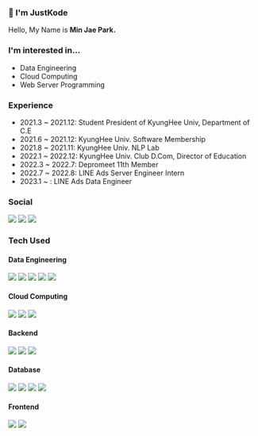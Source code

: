 ### 👋 I'm JustKode
Hello, My Name is **Min Jae Park.**

### I'm interested in...
- Data Engineering
- Cloud Computing
- Web Server Programming

### Experience
- 2021.3 ~ 2021.12: Student President of KyungHee Univ, Department of C.E
- 2021.6 ~ 2021.12: KyungHee Univ. Software Membership
- 2021.8 ~ 2021.11: KyungHee Univ. NLP Lab
- 2022.1 ~ 2022.12: KyungHee Univ. Club D.Com, Director of Education
- 2022.3 ~ 2022.7: Depromeet 11th Member
- 2022.7 ~ 2022.8: LINE Ads Server Engineer Intern
- 2023.1 ~ : LINE Ads Data Engineer

### Social
<a href="https://justkode.kr/" target="_blank"><img src="https://img.shields.io/badge/Tech%20Blog-4A86CF?style=flat-square&logo=HomeAdvisor&logoColor=ffffff"/></a>
<a href="https://justkode.kr/proj" target="_blank"><img src="https://img.shields.io/badge/Portfolio-17377F?style=flat-square&logo=Awesome%20Lists&logoColor=ffffff"/></a>
<a href="https://www.instagram.com/__o.cean/" target="_blank"><img src="https://img.shields.io/badge/Instagram-E4405F?style=flat-square&logo=Instagram&logoColor=ffffff"/></a>

### Tech Used
#### Data Engineering
<a><img src="https://img.shields.io/badge/Apache%20Spark-E25A1C?style=flat-square&logo=Apache%20Spark&logoColor=000000"/><a/>
<a><img src="https://img.shields.io/badge/Apache%20Airflow-017CEE?style=flat-square&logo=Apache%20Airflow&logoColor=ffffff"/><a/>
<a><img src="https://img.shields.io/badge/Apache%20Hadoop-66CCFF?style=flat-square&logo=Apache%20Hadoop&logoColor=000000"/><a/>
<a><img src="https://img.shields.io/badge/Apache%20Hive-FDEE21?style=flat-square&logo=Apache%20Hive&logoColor=000000"/><a/>
<a><img src="https://img.shields.io/badge/Apache%20Kafka-231F20?style=flat-square&logo=Apache%20Kafka&logoColor=ffffff"/><a/>

#### Cloud Computing
<a><img src="https://img.shields.io/badge/Kubernetes-326CE5?style=flat-square&logo=Kubernetes&logoColor=ffffff"/></a>
<a><img src="https://img.shields.io/badge/Docker-2496ED?style=flat-square&logo=Docker&logoColor=ffffff"/></a>
<a><img src="https://img.shields.io/badge/Amazon%20AWS-232F3E?style=flat-square&logo=Amazon%20AWS&logoColor=ffffff"/></a>

#### Backend
<a><img src="https://img.shields.io/badge/Spring-6DB33F?style=flat-square&logo=Spring&logoColor=ffffff"/></a>
<a><img src="https://img.shields.io/badge/Flask-000000?style=flat-square&logo=Flask&logoColor=ffffff"/></a>
<a><img src="https://img.shields.io/badge/Django-092E20?style=flat-square&logo=Django&logoColor=ffffff"/></a>

#### Database
<a><img src="https://img.shields.io/badge/MySQL-4479A1?style=flat-square&logo=MySQL&logoColor=ffffff"/></a>
<a><img src="https://img.shields.io/badge/MongoDB-6DB33F?style=flat-square&logo=MongoDB&logoColor=ffffff"/></a>
<a><img src="https://img.shields.io/badge/Redis-DC382D?style=flat-square&logo=Redis&logoColor=ffffff"/><a/>
<a><img src="https://img.shields.io/badge/Elasticsearch-005571?style=flat-square&logo=Elasticsearch&logoColor=ffffff"/><a/>

#### Frontend
<a><img src="https://img.shields.io/badge/React-61DAFB?style=flat-square&logo=React&logoColor=000000"/></a>
<a><img src="https://img.shields.io/badge/TypeScript-3178C6?style=flat-square&logo=TypeScript&logoColor=ffffff"/></a>
